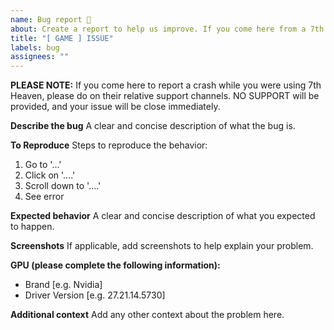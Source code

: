 ```yaml
---
name: Bug report 🐞
about: Create a report to help us improve. If you come here from a 7th Heaven crash, DO NOT open an issue here. Your ticket will be closed IMMEDIATELY!
title: "[ GAME ] ISSUE"
labels: bug
assignees: ""
---
```


**PLEASE NOTE:** If you come here to report a crash while you were using 7th Heaven, please do on their relative support channels. NO SUPPORT will be provided, and your issue will be close immediately.

**Describe the bug**
A clear and concise description of what the bug is.

**To Reproduce**
Steps to reproduce the behavior:

1. Go to '...'
2. Click on '....'
3. Scroll down to '....'
4. See error

**Expected behavior**
A clear and concise description of what you expected to happen.

**Screenshots**
If applicable, add screenshots to help explain your problem.

**GPU (please complete the following information):**

- Brand [e.g. Nvidia]
- Driver Version [e.g. 27.21.14.5730]

**Additional context**
Add any other context about the problem here.
